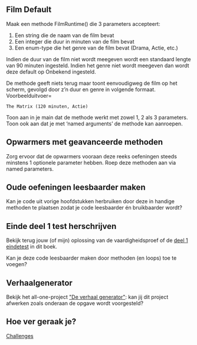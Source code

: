 ## Film Default
Maak een methode FilmRuntime() die 3 parameters accepteert:

1. Een string die de naam van de film bevat
2. Een integer die duur in minuten van de film bevat
3. Een enum-type die het genre van de film bevat (Drama, Actie, etc.)

Indien de duur van de film niet wordt meegeven wordt een standaard  lengte van 90 minuten ingesteld. Indien het genre niet wordt meegeven dan wordt deze default op Onbekend ingesteld.

De methode geeft niets terug maar toont eenvoudigweg de film op het scherm, gevolgd door z’n duur en genre in volgende formaat. Voorbeelduitvoer=

<!---{line-numbers:false}--->
```text
The Matrix (120 minuten, Actie)
```

Toon aan in je main dat de methode werkt met zowel 1, 2 als 3 parameters. Toon ook aan dat je met ‘named arguments’ de methode kan aanroepen.

## Opwarmers met geavanceerde methoden
Zorg ervoor dat de opwarmers vooraan deze reeks oefeningen steeds minstens 1 optionele parameter hebben. Roep deze methoden aan via named parameters.

<!---{pagebreak}--->

<!---NOBOOKSTART--->
## Oude oefeningen leesbaarder maken
Kan je code uit vorige hoofdstukken herbruiken door deze in handige methoden te plaatsen zodat je code leesbaarder én bruikbaarder wordt?

## Einde deel 1 test  herschrijven
Bekijk terug jouw (of mijn) oplossing van de vaardigheidsproef of de [deel 1 eindetest](../EindeTests/Mod1/Opgave.md) in dit boek. 

Kan je deze code leesbaarder maken door methoden (en loops) toe te voegen?

## Verhaalgenerator
Bekijk het all-one-project ["De verhaal generator"](../A_DEEL1_AllInOne/3_verhaalgenerator.md): kan jij dit project afwerken zoals onderaan de opgave wordt voorgesteld?

## Hoe ver geraak je?
[Challenges](https://edabit.com/challenges)
<!---NOBOOKEND--->


<!---#### Afsluiter
{% hint style='tip' %}
Dit is een goede oefening om te testen of je alle leerstof van de voorbije hoofdstukken goed beheerst.
{% endhint %}

Maak een multitool-applicatie die wanneer deze opstart aan de gebruiker een menu toont. Afhankelijk van de input van de gebruiker zal er vervolgens een ander stuk uitgevoerd worden. De verschillende keuzes zijn (de gebruiker voert een cijfer in!):

* **Menuitem 1 - Rekenmachine**. Indien dit gekozen wordt, zal het programma eerst 2 getallen aan de gebruiker vragen, gevolgd door een keuzemenu waarop de gebruiker een operator kan kiezen (``+,-,*,/,%``). Het programma toont dan het resultaat indien de operator op de twee ingevoerde getallen wordt uitgevoerd. Wanneer de uitkomst negatief is dan zal de uitkomst in het rood worden getoond. 
* **Menuitem 2 - Password tester:** Vraag aan de gebruiker z'n paswoord. Indien dit gelijk is aan "TrumpSux" zal er een groene tekst "Toegelaten" verschijnen. Zoniet een rode "Verboden" tekst.
* **Menuitem 3 -  Recyclage:** Kies eender welk programma dat je in dit of vorig hoofdstuk hebt gemaakt waarin je input aan de gebruiker ook verwerkt. Plaats dit programma achter dit menuitem
* **Menuitem 4  - Computersolver :** Implementeer volgende flowchart ![](../assets/2_beslissingen/simpleflow.jpg). --->